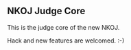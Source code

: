 ## NKOJ Judge Core

This is the judge core of the new NKOJ.

Hack and new features are welcomed. :-)